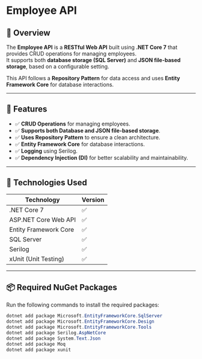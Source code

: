 # Employee API

## 📖 Overview
The **Employee API** is a **RESTful Web API** built using **.NET Core 7** that provides CRUD operations for managing employees.  
It supports both **database storage (SQL Server)** and **JSON file-based storage**, based on a configurable setting.  

This API follows a **Repository Pattern** for data access and uses **Entity Framework Core** for database interactions.

---

## 📌 Features
- ✅ **CRUD Operations** for managing employees.
- ✅ **Supports both Database and JSON file-based storage**.
- ✅ **Uses Repository Pattern** to ensure a clean architecture.
- ✅ **Entity Framework Core** for database interactions.
- ✅ **Logging** using Serilog.
- ✅ **Dependency Injection (DI)** for better scalability and maintainability.

---

## 🚀 Technologies Used
| Technology | Version |
|------------|---------|
| .NET Core 7 | ✅ |
| ASP.NET Core Web API | ✅ |
| Entity Framework Core | ✅ |
| SQL Server | ✅ |
| Serilog | ✅ |
| xUnit (Unit Testing) | ✅ |

---

## 📦 Required NuGet Packages
Run the following commands to install the required packages:

```powershell
dotnet add package Microsoft.EntityFrameworkCore.SqlServer
dotnet add package Microsoft.EntityFrameworkCore.Design
dotnet add package Microsoft.EntityFrameworkCore.Tools
dotnet add package Serilog.AspNetCore
dotnet add package System.Text.Json
dotnet add package Moq
dotnet add package xunit
